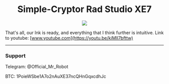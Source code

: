 <h1 align="center">Simple-Cryptor Rad Studio XE7</h1>

<p align="center">
	<img src="https://i.postimg.cc/2jw93fcB/4.png" />
</p>

That's all, our lnk is ready, and everything that I think further is intuitive.
Link to youtube: [www.youtube.com](https://youtu.be/kiMlI7bfttw)

-------

### Support
Telegram: @Official_Mr_Robot

BTC: 1PoieWSbe1A7o2nAuXE37ncQHnGqxcdhJc
